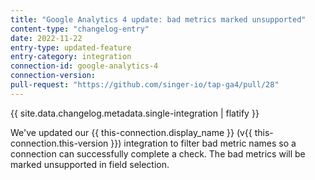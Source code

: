 ```yaml
---
title: "Google Analytics 4 update: bad metrics marked unsupported"
content-type: "changelog-entry"
date: 2022-11-22
entry-type: updated-feature
entry-category: integration
connection-id: google-analytics-4
connection-version: 
pull-request: "https://github.com/singer-io/tap-ga4/pull/28"
---
```

{{ site.data.changelog.metadata.single-integration | flatify }}

We've updated our {{ this-connection.display_name }} (v{{ this-connection.this-version }}) integration to filter bad metric names so a connection can successfully complete a check. The bad metrics will be marked unsupported in field selection.